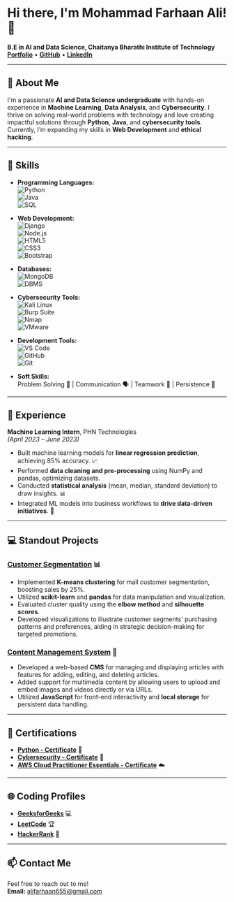 # Hi there, I'm Mohammad Farhaan Ali! 👋

**B.E in AI and Data Science, Chaitanya Bharathi Institute of Technology**  
[**Portfolio**](https://ali-1234.netlify.app/) • [**GitHub**](https://github.com/Farru049) • [**LinkedIn**](https://www.linkedin.com/in/farhaan-ali-753581241/)

---

## 📝 About Me  
I'm a passionate **AI and Data Science undergraduate** with hands-on experience in **Machine Learning**, **Data Analysis**, and **Cybersecurity**. I thrive on solving real-world problems with technology and love creating impactful solutions through **Python**, **Java**, and **cybersecurity tools**. Currently, I’m expanding my skills in **Web Development** and **ethical hacking**.

---

## 🔧 Skills
- **Programming Languages:**  
  ![Python](https://img.shields.io/badge/-Python-3776AB?style=for-the-badge&logo=python&logoColor=white)  
  ![Java](https://img.shields.io/badge/-Java-007396?style=for-the-badge&logo=java&logoColor=white)  
  ![SQL](https://img.shields.io/badge/-SQL-4479A1?style=for-the-badge&logo=mysql&logoColor=white)  

- **Web Development:**  
  ![Django](https://img.shields.io/badge/-Django-092E20?style=for-the-badge&logo=django&logoColor=white)  
  ![Node.js](https://img.shields.io/badge/-Node.js-339933?style=for-the-badge&logo=node.js&logoColor=white)  
  ![HTML5](https://img.shields.io/badge/-HTML5-E34F26?style=for-the-badge&logo=html5&logoColor=white)  
  ![CSS3](https://img.shields.io/badge/-CSS3-1572B6?style=for-the-badge&logo=css3&logoColor=white)  
  ![Bootstrap](https://img.shields.io/badge/-Bootstrap-563D7C?style=for-the-badge&logo=bootstrap&logoColor=white)  

- **Databases:**  
  ![MongoDB](https://img.shields.io/badge/-MongoDB-47A248?style=for-the-badge&logo=mongodb&logoColor=white)  
  ![DBMS](https://img.shields.io/badge/-DBMS-007396?style=for-the-badge&logo=mysql&logoColor=white)  

- **Cybersecurity Tools:**  
  ![Kali Linux](https://img.shields.io/badge/-Kali%20Linux-557C94?style=for-the-badge&logo=kali-linux&logoColor=white)  
  ![Burp Suite](https://img.shields.io/badge/-Burp%20Suite-FF6F00?style=for-the-badge&logo=burp-suite&logoColor=white)  
  ![Nmap](https://img.shields.io/badge/-Nmap-4682B4?style=for-the-badge&logo=nmap&logoColor=white)  
  ![VMware](https://img.shields.io/badge/-VMware-607078?style=for-the-badge&logo=vmware&logoColor=white)  

- **Development Tools:**  
  ![VS Code](https://img.shields.io/badge/-VS%20Code-007ACC?style=for-the-badge&logo=visual-studio-code&logoColor=white)  
  ![GitHub](https://img.shields.io/badge/-GitHub-181717?style=for-the-badge&logo=github&logoColor=white)  
  ![Git](https://img.shields.io/badge/-Git-F05032?style=for-the-badge&logo=git&logoColor=white)  

- **Soft Skills:**  
  Problem Solving 🧠 | Communication 🗣️ | Teamwork 🤝 | Persistence 💪  

---

## 💼 Experience  
**Machine Learning Intern**, PHN Technologies  
*(April 2023 – June 2023)*  
- Built machine learning models for **linear regression prediction**, achieving 85% accuracy. 📈  
- Performed **data cleaning and pre-processing** using NumPy and pandas, optimizing datasets.  
- Conducted **statistical analysis** (mean, median, standard deviation) to draw insights. 📊  
- Integrated ML models into business workflows to **drive data-driven initiatives**. 🚀

---

## 💻 Standout Projects

### [Customer Segmentation](https://github.com/Farru049/Customer-Segmentation) 📊  
- Implemented **K-means clustering** for mall customer segmentation, boosting sales by 25%.  
- Utilized **scikit-learn** and **pandas** for data manipulation and visualization.  
- Evaluated cluster quality using the **elbow method** and **silhouette scores**.  
- Developed visualizations to illustrate customer segments' purchasing patterns and preferences, aiding in strategic decision-making for targeted promotions.

### [Content Management System](https://github.com/Farru049/content-management-tool) 📝  
- Developed a web-based **CMS** for managing and displaying articles with features for adding, editing, and deleting articles.  
- Added support for multimedia content by allowing users to upload and embed images and videos directly or via URLs.  
- Utilized **JavaScript** for front-end interactivity and **local storage** for persistent data handling.

---

## 🏅 Certifications  
- [**Python - Certificate**](https://www.hackerrank.com/certificates/c56ac3e81414) 🐍  
- [**Cybersecurity - Certificate**](https://www.coursera.org/account/accomplishments/certificate/T86EZ2VATXJM) 🔐  
- [**AWS Cloud Practitioner Essentials - Certificate**](https://drive.google.com/file/d/1j9ZX9D7RBaqT7yhr9KDB2g_8tPtct8s_/view?usp=sharing) ☁️  

---

## 🌐 Coding Profiles  
- [**GeeksforGeeks**](https://geeksforgeeks.org/user/alifarhaan) 💻  
- [**LeetCode**](https://leetcode.com/farru34) 🏆  
- [**HackerRank**](https://hackerrank.com/profile/alifarhaan655) 🥇  

---

## 📫 Contact Me  
Feel free to reach out to me!  
**Email:** [alifarhaan655@gmail.com](mailto:alifarhaan655@gmail.com)
